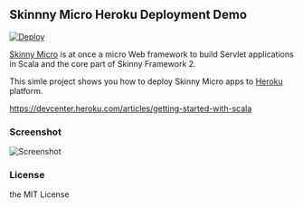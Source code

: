 ## Skinnny Micro Heroku Deployment Demo

[![Deploy](https://www.herokucdn.com/deploy/button.png)](https://heroku.com/deploy)

[Skinny Micro](https://github.com/skinny-framework/skinny-micro) is at once a micro Web framework to build Servlet applications in Scala and the core part of Skinny Framework 2.

This simle project shows you how to deploy Skinny Micro apps to [Heroku](https://www.heroku.com/) platform.

https://devcenter.heroku.com/articles/getting-started-with-scala

### Screenshot

![Screenshot](https://raw.githubusercontent.com/skinny-framework/skinny-micro-heroku-example/master/screenshot.png)

### License 

the MIT License

